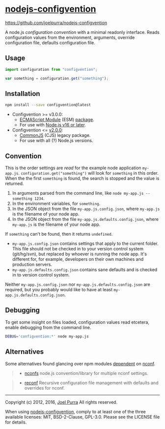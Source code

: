 # [nodejs-configvention](https://github.com/joelpurra/nodejs-configvention)

https://github.com/joelpurra/nodejs-configvention

A node.js *configuration convention* with a minimal readonly interface. Reads configuration values from the environment, arguments, override configuration file, defaults configuration file.



## Usage

```javascript
import configuration from "configvention";

var something = configuration.get("something");
```



## Installation

```bash
npm install --save configvention@latest
```

- Configvention >= v3.0.0:
  - [ECMAScript Module](https://nodejs.org/dist/latest/docs/api/esm.html) (ESM) [package](https://nodejs.org/dist/latest/docs/api/packages.html).
  - For use with [Node.js v16 or later](https://github.com/nodejs/release).
- Configvention <= [v2.0.0](https://www.npmjs.com/package/configvention?activeTab=versions):
  - [CommonJS](https://nodejs.org/dist/latest/docs/api/modules.html) (CJS) legacy package.
  - For use with all (?) Node.js versions.


## Convention

This is the order settings are *read* for the example node application `my-app.js`. `configuration.get("something")` will look for `something` in this order. When the the first `something` is found, the search is stopped and the value is returned.

1. In arguments parsed from the command line, like `node my-app.js --something 1234`.
1. In the environment variables, for `something`.
1. In the JSON object from the file `my-app.js.config.json`, where `my-app.js` is the filename of your node app.
1. In the JSON object from the file `my-app.js.defaults.config.json`, where `my-app.js` is the filename of your node app.

If `something` can't be found, then it returns `undefined`.

- `my-app.js.config.json` contains settings that apply to the current folder. This file should not be checked in to your version control system (git/hg/svn), but replaced by whoever is running the node app. It's different for, for example, developers on their own machines and production servers.
- `my-app.js.defaults.config.json` contains sane defaults and is checked in to version control system.

Neither `my-app.js.config.json` nor `my-app.js.defaults.config.json` are required, but you probably would like to have at least `my-app.js.defaults.config.json`.



## Debugging

To get some insight on files loaded, configuration values read etcetera, enable debugging from the command line.

```bash
DEBUG='configvention:*' node my-app.js
```


## Alternatives

Some alternatives found glancing over npm modules [dependent](https://npmjs.org/browse/depended/nconf) on [nconf](https://npmjs.org/package/nconf).

> - [nconfs](https://npmjs.org/package/nconfs) node.js convention/library for multiple nconf settings.

> - [reconf](https://npmjs.org/package/reconf) Recursive configuration file management with defaults and overrides for nconf.



---

Copyright (c) 2012, 2016, [Joel Purra](https://joelpurra.com/)
All rights reserved.

When using [nodejs-configvention](https://github.com/joelpurra/nodejs-configvention), comply to at least one of the three available licenses: MIT, BSD-2-Clause, GPL-3.0.
Please see the LICENSE file for details.

